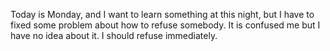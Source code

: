 Today is Monday, and I want to learn something at this night, but I have to fixed some problem about how to refuse somebody. It is confused me but I have no idea about it. I should refuse immediately.
